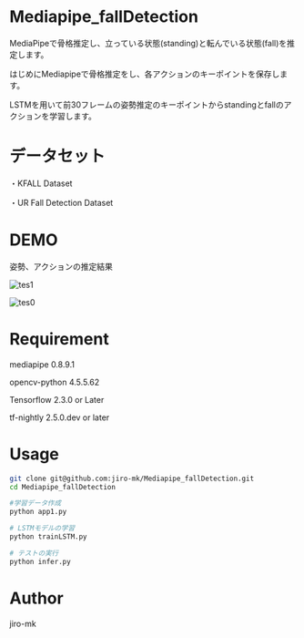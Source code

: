 # Mediapipe_fallDetection

MediaPipeで骨格推定し、立っている状態(standing)と転んでいる状態(fall)を推定します。

はじめにMediapipeで骨格推定をし、各アクションのキーポイントを保存します。

LSTMを用いて前30フレームの姿勢推定のキーポイントからstandingとfallのアクションを学習します。



# データセット

・KFALL Dataset

・UR Fall Detection Dataset



# DEMO

姿勢、アクションの推定結果

![tes1](https://user-images.githubusercontent.com/93971055/185789050-0bd1b8be-1a0c-47aa-ae07-a641634327db.gif)

![tes0](https://user-images.githubusercontent.com/93971055/185789072-58a3f6c6-42a9-4bf0-be2f-2c812902cae8.gif)




# Requirement

mediapipe                    0.8.9.1

opencv-python                4.5.5.62   

Tensorflow                   2.3.0 or Later

tf-nightly                   2.5.0.dev or later 



# Usage


```bash
git clone git@github.com:jiro-mk/Mediapipe_fallDetection.git
cd Mediapipe_fallDetection

#学習データ作成 
python app1.py 

# LSTMモデルの学習
python trainLSTM.py

# テストの実行
python infer.py

```


# Author

jiro-mk
